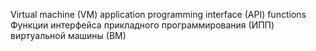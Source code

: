 Virtual machine (VM) application programming interface (API) functions<br>
Функции интерфейса прикладного программирования (ИПП) виртуальной машины (ВМ)
